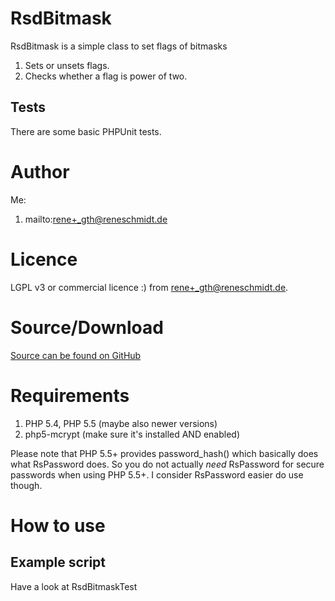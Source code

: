 # RsdBitmask

RsdBitmask is a simple class to set flags of bitmasks

1. Sets or unsets flags.
1. Checks whether a flag is power of two.

## Tests

There are some basic PHPUnit tests.

# Author

Me:

1. mailto:rene+_gth@reneschmidt.de

# Licence

LGPL v3 or commercial licence :) from rene+_gth@reneschmidt.de.

# Source/Download

[Source can be found on GitHub](https://github.com/steffi-s/RsdBitmask)

# Requirements

1. PHP 5.4, PHP 5.5 (maybe also newer versions)
1. php5-mcrypt (make sure it's installed AND enabled)

Please note that PHP 5.5+ provides password_hash() which basically does what RsPassword does.
So you do not actually *need* RsPassword for secure passwords when using PHP 5.5+.
I consider RsPassword easier do use though.

# How to use

## Example script

Have a look at RsdBitmaskTest
